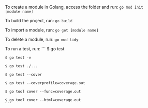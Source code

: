 To create a module in Golang, access the folder and run:
    ```
    go mod init [module name]
    ```

To build the project, run:
    ```
    go build
    ```

To import a module, run:
    ```
    go get [module name]
    ```

To delete a module, run:
    ```
    go mod tidy
    ```

To run a test, run:
    ```
    $ go test

    $ go test -v
    
    $ go test ./...
    
    $ go test --cover

    $ go test --coverprofile=coverage.out
    
    $ go tool cover --func=coverage.out

    $ go tool cover --html=coverage.out
    ```